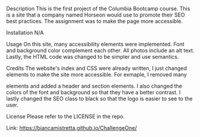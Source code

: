Description
This is the first project of the Columbia Bootcamp course. This is a site that a company named Horseon would use to promote their SEO best practices. The assignment was to make the page more accessible. 

Installation
N/A

Usage
On this site, many accessibility elements were implemented. Font and background color complement each other. All photos include an alt text. Lastly, the HTML code was changed to be simpler and use semantics. 

Credits
The website's index and CSS were already written, I just changed elements to make the site more accessible. For exmaple, I removed many <div> elements and added a header and section elements. I also changed the colors of the font and background so that they have a better contrast. I lastly changed the SEO class to black so that the logo is easier to see to the user.

License
Please refer to the LICENSE in the repo.

Link: https://biancamistretta.github.io/ChallengeOne/
